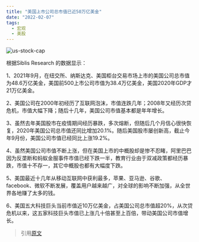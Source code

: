 ```yaml
---
title: "美国上市公司总市值已近50万亿美金"
date: "2022-02-07"
tags:
  - 宏观
  - 美股
---
```


![us-stock-cap](./us-stock-cap.png)

根据Siblis Research 的数据显示：

1、2021年9月，在纽交所、纳斯达克、美国柜台交易市场上市的美国公司总市值为48.6万亿美金，美国前500上市公司市值为38.4万亿美金，美国2020年GDP才21万亿美金。

2、美国公司在2000年初经历了互联网泡沫，市值连跌几年；2008年又经历次贷危机，市值大幅下降；随后十几年，美国公司市值基本都是年年增长。

3、虽然去年美国股市在疫情期间经历暴跌，多次熔断，但随后几个月信心很快恢复，2020年美国公司总市值还同比增加20.1%。随后美国股市屡创新高，截止今年9月份，美国公司市值已经同比上涨19.2%。

4、虽然美国公司市值不断上涨，但在美国上市的中概股却是惨不忍睹，阿里巴巴因为反垄断和蚂蚁金服事件市值已经下跌一半，教育行业由于双减政策都经历暴跌，市值十不存一，其它中概股也都有大幅度下跌。

5、美国最近十几年从移动互联网中获利最多，苹果、亚马逊、谷歌、facebook、微软不断发展，覆盖用户越来越广，对全球的影响不断加强，从全世界各地赚了太多的钱。

6、美国五大科技巨头当前市值近10万亿美金，占美国公司总市值超20%，从次贷危机以来，这五家科技巨头市值已上涨几十倍甚至上百倍，带动美国公司市值增长。

> 引用[原文](https://baijiahao.baidu.com/s?id=1715558418979458514)
